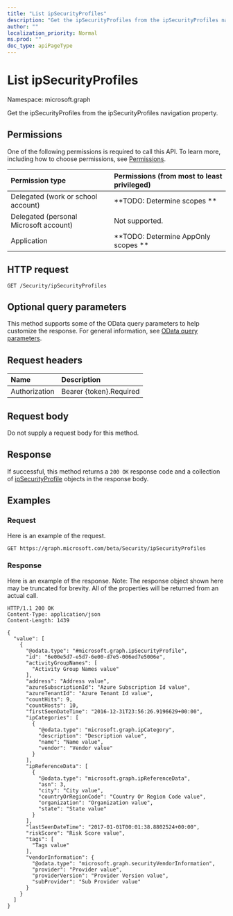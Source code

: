 ```yaml
---
title: "List ipSecurityProfiles"
description: "Get the ipSecurityProfiles from the ipSecurityProfiles navigation property."
author: ""
localization_priority: Normal
ms.prod: ""
doc_type: apiPageType
---
```


# List ipSecurityProfiles

Namespace: microsoft.graph

Get the ipSecurityProfiles from the ipSecurityProfiles navigation property.

## Permissions
One of the following permissions is required to call this API. To learn more, including how to choose permissions, see [Permissions](/concepts/permissions-reference.md).

|Permission type|Permissions (from most to least privileged)|
|:---|:---|
|Delegated (work or school account)|**TODO: Determine scopes **|
|Delegated (personal Microsoft account)|Not supported.|
|Application|**TODO: Determine AppOnly scopes **|

## HTTP request
<!-- {
  "blockType": "ignored"
}
-->
``` http
GET /Security/ipSecurityProfiles
```

## Optional query parameters
This method supports some of the OData query parameters to help customize the response. For general information, see [OData query parameters](/graph/query-parameters).

## Request headers
|Name|Description|
|:---|:---|
|Authorization|Bearer {token}.Required|

## Request body
Do not supply a request body for this method.

## Response
If successful, this method returns a `200 OK` response code and a collection of [ipSecurityProfile](../resources/ipsecurityprofile.md) objects in the response body.

## Examples

### Request
Here is an example of the request.
<!-- {
  "blockType": "request",
  "name": "get_ipsecurityprofile"
}
-->
``` http
GET https://graph.microsoft.com/beta/Security/ipSecurityProfiles
```

### Response
Here is an example of the response. Note: The response object shown here may be truncated for brevity. All of the properties will be returned from an actual call.
<!-- {
  "blockType": "response",
  "truncated": true,
  "@odata.type": "collection(microsoft.graph.ipsecurityprofile)"
}
-->
``` http
HTTP/1.1 200 OK
Content-Type: application/json
Content-Length: 1439

{
  "value": [
    {
      "@odata.type": "#microsoft.graph.ipSecurityProfile",
      "id": "6e00e5d7-e5d7-6e00-d7e5-006ed7e5006e",
      "activityGroupNames": [
        "Activity Group Names value"
      ],
      "address": "Address value",
      "azureSubscriptionId": "Azure Subscription Id value",
      "azureTenantId": "Azure Tenant Id value",
      "countHits": 9,
      "countHosts": 10,
      "firstSeenDateTime": "2016-12-31T23:56:26.9196629+00:00",
      "ipCategories": [
        {
          "@odata.type": "microsoft.graph.ipCategory",
          "description": "Description value",
          "name": "Name value",
          "vendor": "Vendor value"
        }
      ],
      "ipReferenceData": [
        {
          "@odata.type": "microsoft.graph.ipReferenceData",
          "asn": 3,
          "city": "City value",
          "countryOrRegionCode": "Country Or Region Code value",
          "organization": "Organization value",
          "state": "State value"
        }
      ],
      "lastSeenDateTime": "2017-01-01T00:01:38.8802524+00:00",
      "riskScore": "Risk Score value",
      "tags": [
        "Tags value"
      ],
      "vendorInformation": {
        "@odata.type": "microsoft.graph.securityVendorInformation",
        "provider": "Provider value",
        "providerVersion": "Provider Version value",
        "subProvider": "Sub Provider value"
      }
    }
  ]
}
```

